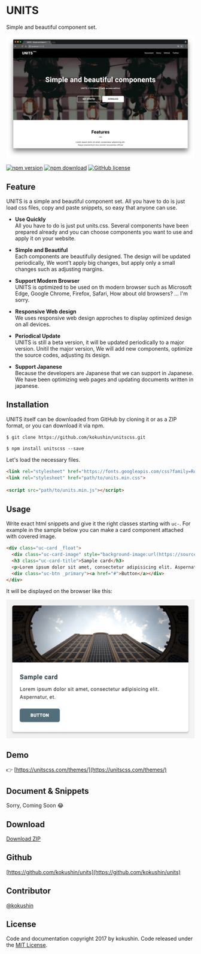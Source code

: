 # UNITS

Simple and beautiful component set.

![sample](https://raw.githubusercontent.com/kokushin/units/develop/public/img/readme/img_01.png)

[![npm version](https://badge.fury.io/js/unitscss.svg)](https://badge.fury.io/js/unitscss)
[![npm download](http://img.shields.io/npm/dm/unitscss.svg)](https://www.npmjs.com/package/unitscss)
[![GitHub license](https://img.shields.io/badge/license-MIT-brightgreen.svg)](https://raw.githubusercontent.com/kokushin/unitscss/master/LICENSE)

## Feature

UNITS is a simple and beautiful component set. All you have to do is just load css files, copy and paste snippets, so easy that anyone can use.

- **Use Quickly**  
All you have to do is just put units.css. Several components have been prepared already and you can choose components you want to use and apply it on your website.

- **Simple and Beautiful**  
Each components are beautifully designed. The design will be updated periodically, We wont't apply big changes, but apply only a small changes such as adjusting margins.

- **Support Modern Browser**  
UNITS is optimized to be used on th modern browser such as Microsoft Edge, Google Chrome, Firefox, Safari, How about old browsers? ... I'm sorry.

- **Responsive Web design**  
We uses responsive web design approches to display optimized design on all devices.

- **Periodical Update**  
UNITS is still a beta version, it will be updated periodically to a major version. Unitil the major version, We will add new components, optimize the source codes, adjusting its design.

- **Support Japanese**  
Because the developers are Japanese that we can support in Japanese. We have been optimizing web pages and updating documents written in japanese.

## Installation

UNITS itself can be downloaded from GitHub by cloning it or as a ZIP format, or you can download it via npm.

```
$ git clone https://github.com/kokushin/unitscss.git
```

```
$ npm install unitscss --save
```

Let's load the necessary files.

```html
<link rel="stylesheet" href="https://fonts.googleapis.com/css?family=Roboto:400,700">
<link rel="stylesheet" href="path/to/units.min.css">

<script src="path/to/units.min.js"></script>
```

## Usage

Write exact html snippets and give it the right classes starting with `uc-`. For example in the sample below you can make a card component attached with covered image.

```html
<div class="uc-card _float">
  <div class="uc-card-image" style="background-image:url(https://source.unsplash.com/random)"></div>
  <h3 class="uc-card-title">Sample card</h3>
  <p>Lorem ipsum dolor sit amet, consectetur adipisicing elit. Aspernatur, et.</p>
  <div class="uc-btn _primary"><a href="#">Button</a></div>
</div>
```

It will be displayed on the browser like this:

<img src="https://raw.githubusercontent.com/kokushin/units/develop/public/img/readme/img_02.png" width="560">

## Demo

👉 [https://unitscss.com/themes/](https://unitscss.com/themes/)

## Document & Snippets

Sorry, Coming Soon 😂

## Download
[Download ZIP](https://github.com/kokushin/units/archive/master.zip)

## Github
[https://github.com/kokushin/units](https://github.com/kokushin/units)

## Contributor
[@kokushin](https://github.com/kokushin)

## License
Code and documentation copyright 2017 by kokushin. Code released under the [MIT License](https://github.com/kokushin/units/blob/master/LICENSE).
